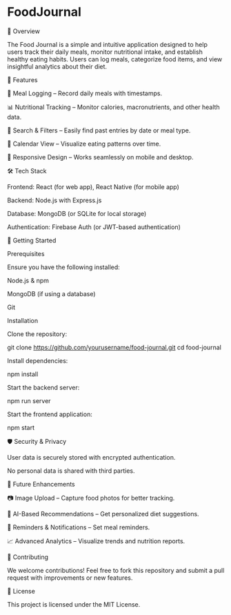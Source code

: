 # FoodJournal

📌 Overview

The Food Journal is a simple and intuitive application designed to help users track their daily meals, monitor nutritional intake, and establish healthy eating habits. Users can log meals, categorize food items, and view insightful analytics about their diet.

🚀 Features

📝 Meal Logging – Record daily meals with timestamps.

📊 Nutritional Tracking – Monitor calories, macronutrients, and other health data.

🔎 Search & Filters – Easily find past entries by date or meal type.

📅 Calendar View – Visualize eating patterns over time.

📱 Responsive Design – Works seamlessly on mobile and desktop.

🛠️ Tech Stack

Frontend: React (for web app), React Native (for mobile app)

Backend: Node.js with Express.js

Database: MongoDB (or SQLite for local storage)

Authentication: Firebase Auth (or JWT-based authentication)

🎯 Getting Started

Prerequisites

Ensure you have the following installed:

Node.js & npm

MongoDB (if using a database)

Git

Installation

Clone the repository:

git clone https://github.com/yourusername/food-journal.git
cd food-journal

Install dependencies:

npm install

Start the backend server:

npm run server

Start the frontend application:

npm start

🛡️ Security & Privacy

User data is securely stored with encrypted authentication.

No personal data is shared with third parties.

🔮 Future Enhancements

📷 Image Upload – Capture food photos for better tracking.

🥗 AI-Based Recommendations – Get personalized diet suggestions.

🔔 Reminders & Notifications – Set meal reminders.

📈 Advanced Analytics – Visualize trends and nutrition reports.

🤝 Contributing

We welcome contributions! Feel free to fork this repository and submit a pull request with improvements or new features.

📜 License

This project is licensed under the MIT License.
